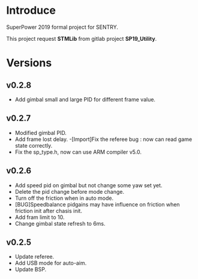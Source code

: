 # Introduce
SuperPower 2019 formal project for SENTRY.

This project request **STMLib** from gitlab project **SP19_Utility**.

# Versions

## v0.2.8
- Add gimbal small and large PID for different frame value.

## v0.2.7
- Modified gimbal PID.
- Add frame lost delay.
-[Import]Fix the referee bug : now can read game state correctly.
- Fix the sp_type.h, now can use ARM compiler v5.0.

## v0.2.6
- Add speed pid on gimbal but not change some yaw set yet.
- Delete the pid change before mode change.
- Turn off the friction when in auto mode.
- [BUG]Speedbalance pidgains may have influence on friction when friction init after chasis init.
- Add fram limit to 10.
- Change gimbal state refresh to 6ms.


## v0.2.5
- Update referee.
- Add USB mode for auto-aim.
- Update BSP.


